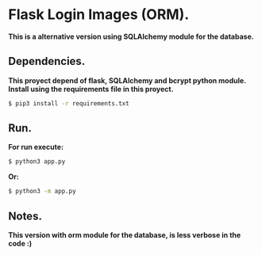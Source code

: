 # Flask Login Images (ORM).

__This is a alternative version using SQLAlchemy module for the database.__

## Dependencies.
__This proyect depend of flask, SQLAlchemy and bcrypt python module. Install using the requirements file in this proyect.__

```bash
$ pip3 install -r requirements.txt
```

## Run.

__For run execute:__

```bash
$ python3 app.py
```

__Or:__

```bash
$ python3 -m app.py
```

## Notes.

__This version with orm module for the database, is less verbose in the code :)__